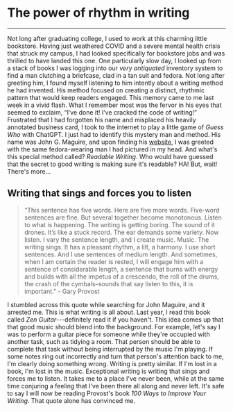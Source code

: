# The power of rhythm in writing

---

Not long after graduating college, I used to work at this charming little bookstore. Having just weathered COVID and a severe mental health crisis that struck my campus, I had looked specifically for bookstore jobs and was thrilled to have landed this one. One particularly slow day, I looked up from a stack of books I was logging into our _very antiquated_ inventory system to find a man clutching a briefcase, clad in a tan suit and fedora. Not long after greeting him, I found myself listening to him intently about a writing method he had invented. His method focused on creating a distinct, rhythmic pattern that would keep readers engaged. This memory came to me last week in a vivid flash. What I remember most was the fervor in his eyes that seemed to exclaim, “I’ve done it! I’ve cracked the code of writing!”  Frustrated that I had forgotten his name and misplaced his heavily annotated business card, I took to the internet to play a little game of _Guess Who_ with ChatGPT. I just had to identify this mystery man and method. His name was John G. Maguire, and upon finding his [website](https://www.readablewriting.com/), I was greeted with the same fedora-wearing man I had pictured in my head. And what's this special method called? _Readable Writing_. Who would have guessed that the secret to good writing is making sure it's readable? HA! But, wait! There's more...

## Writing that sings and forces you to listen

> “This sentence has five words. Here are five more words. Five-word sentences are fine. But several together become monotonous. Listen to what is happening. The writing is getting boring. The sound of it drones. It’s like a stuck record. The ear demands some variety. Now listen. I vary the sentence length, and I create music. Music. The writing sings. It has a pleasant rhythm, a lilt, a harmony. I use short sentences. And I use sentences of medium length. And sometimes, when I am certain the reader is rested, I will engage him with a sentence of considerable length, a sentence that burns with energy and builds with all the impetus of a crescendo, the roll of the drums, the crash of the cymbals–sounds that say listen to this, it is important.” - Gary Provost

I stumbled across this quote while searching for John Maguire, and it arrested me. This is what writing is all about. Last year, I read this book called _Zen Guitar_---definitely read it if you haven't. This idea comes up that that good music should blend into the background. For example, let's say I was to perform a guitar piece for someone while they're occupied with another task, such as tidying a room. That person should be able to complete that task without being interrupted by the music I'm playing. If some notes ring out incorrectly and turn that person's attention back to me, I'm clearly doing something wrong. Writing is pretty similar. If I'm lost in a book, I'm lost in the music. Exceptional writing is writing that sings and forces me to listen. It takes me to a place I've never been, while at the same time conjuring a feeling that I've been there all along and never left. It's safe to say I will now be reading Provost's book _100 Ways to Improve Your Writing_. That quote alone has convinced me. 

